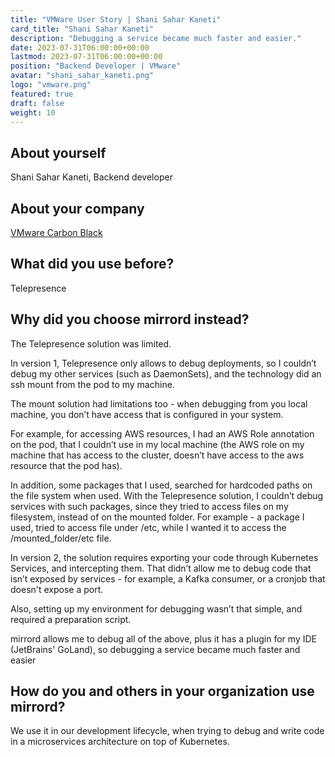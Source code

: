```yaml
---
title: "VMWare User Story | Shani Sahar Kaneti"
card_title: "Shani Sahar Kaneti"
description: "Debugging a service became much faster and easier."
date: 2023-07-31T06:00:00+00:00
lastmod: 2023-07-31T06:00:00+00:00
position: "Backend Developer | VMware"
avatar: "shani_sahar_kaneti.png"
logo: "vmware.png"
featured: true
draft: false
weight: 10
---
```


## About yourself

Shani Sahar Kaneti, Backend developer

## About your company

<a href="https://www.vmware.com/il/products/carbon-black-endpoint.html/" target="_blank">VMware Carbon Black</a>

## What did you use before?

Telepresence

## Why did you choose mirrord instead?

The Telepresence solution was limited.

In version 1, Telepresence only allows to debug deployments, so I couldn’t debug my other services (such as DaemonSets), and the technology did an ssh mount from the pod to my machine.

The mount solution had limitations too - when debugging from you local machine, you don’t have access that is configured in your system. 

For example, for accessing AWS resources, I had an AWS Role annotation on the pod, that I couldn’t use in my local machine (the AWS role on my machine that has access to the cluster, doesn’t have access to the aws resource that the pod has).

In addition, some packages that I used, searched for hardcoded paths on the file system when used. With the Telepresence solution, I couldn’t debug services with such packages, since they tried to access files on my filesystem, instead of on the mounted folder. For example - a package I used, tried to access file under /etc, while I wanted it to access the /mounted_folder/etc file.

In version 2, the solution requires exporting your code through Kubernetes Services, and intercepting them. That didn’t allow me to debug code that isn’t exposed by services - for example, a Kafka consumer, or a cronjob that doesn't expose a port.

Also, setting up my environment for debugging wasn’t that simple, and required a preparation script.

mirrord allows me to debug all of the above, plus it has a plugin for my IDE (JetBrains' GoLand), so debugging a service became much faster and easier

## How do you and others in your organization use mirrord?

We use it in our development lifecycle, when trying to debug and write code in a microservices architecture on top of Kubernetes. 
